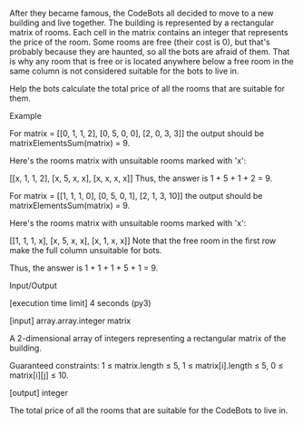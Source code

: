 After they became famous, the CodeBots all decided to move to a new building and live together. The building is represented by a rectangular matrix of rooms. Each cell in the matrix contains an integer that represents the price of the room. Some rooms are free (their cost is 0), but that's probably because they are haunted, so all the bots are afraid of them. That is why any room that is free or is located anywhere below a free room in the same column is not considered suitable for the bots to live in.

Help the bots calculate the total price of all the rooms that are suitable for them.

Example

For
matrix = [[0, 1, 1, 2], 
          [0, 5, 0, 0], 
          [2, 0, 3, 3]]
the output should be
matrixElementsSum(matrix) = 9.

Here's the rooms matrix with unsuitable rooms marked with 'x':

[[x, 1, 1, 2], 
 [x, 5, x, x], 
 [x, x, x, x]]
Thus, the answer is 1 + 5 + 1 + 2 = 9.

For
matrix = [[1, 1, 1, 0], 
          [0, 5, 0, 1], 
          [2, 1, 3, 10]]
the output should be
matrixElementsSum(matrix) = 9.

Here's the rooms matrix with unsuitable rooms marked with 'x':

[[1, 1, 1, x], 
 [x, 5, x, x], 
 [x, 1, x, x]]
Note that the free room in the first row make the full column unsuitable for bots.

Thus, the answer is 1 + 1 + 1 + 5 + 1 = 9.

Input/Output

[execution time limit] 4 seconds (py3)

[input] array.array.integer matrix

A 2-dimensional array of integers representing a rectangular matrix of the building.

Guaranteed constraints:
1 ≤ matrix.length ≤ 5,
1 ≤ matrix[i].length ≤ 5,
0 ≤ matrix[i][j] ≤ 10.

[output] integer

The total price of all the rooms that are suitable for the CodeBots to live in.